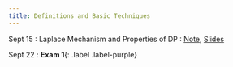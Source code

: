 ```yaml
---
title: Definitions and Basic Techniques
---
```


Sept 15
: Laplace Mechanism and Properties of DP
  : [Note](https://drive.google.com/file/d/15EA-6-nh3n7KEA-S4926CPDFerVflz3g/view?usp=sharing),
  [Slides](https://drive.google.com/file/d/19iW2qi4gW8eiz9QmILZ8cjO4MgsCKBSg/view?usp=sharing)


Sept 22
: **Exam 1**{: .label .label-purple}
